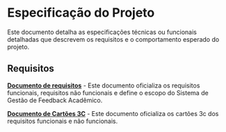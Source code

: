 # Especificação do Projeto

Este documento detalha as especificações técnicas ou funcionais detalhadas que descrevem os requisitos e o comportamento esperado do projeto.

## Requisitos 

[**Documento de requisitos**](https://docs.google.com/document/d/1yN_2HuOaRy4tK6O9sWAKt__eSy7wO7Uk/edit?usp=sharing&ouid=113490380921441532168&rtpof=true&sd=true) - Este documento oficializa os requisitos funcionais, requisitos não funcionais e define o escopo do Sistema de Gestão de Feedback Acadêmico.

[**Documento de Cartões 3C**](https://docs.google.com/document/d/1IokB2DgR4RUB99US80G5Jp0F5gCXG2kQLY3lti7HHYA/edit?usp=sharing) - Este documento oficializa os cartões 3c dos requisitos funcionais e não funcionais.
